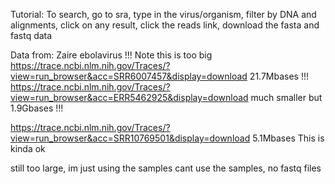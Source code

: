 Tutorial:
To search, go to sra, type in the virus/organism, filter by DNA and alignments,
click on any result, click the reads link, download the fasta and fastq data


Data from:
Zaire ebolavirus
!!! Note this is too big
https://trace.ncbi.nlm.nih.gov/Traces/?view=run_browser&acc=SRR6007457&display=download 
21.7Mbases
!!! 
https://trace.ncbi.nlm.nih.gov/Traces/?view=run_browser&acc=ERR5462925&display=download
much smaller but 1.9Gbases
!!!

https://trace.ncbi.nlm.nih.gov/Traces/?view=run_browser&acc=SRR10769501&display=download
5.1Mbases This is kinda ok

still too large, im just using the samples
cant use the samples, no fastq files
